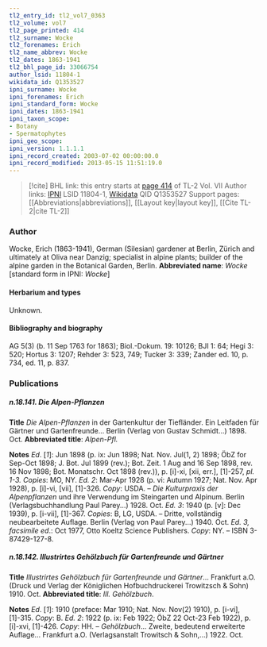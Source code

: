 ```yaml
---
tl2_entry_id: tl2_vol7_0363
tl2_volume: vol7
tl2_page_printed: 414
tl2_surname: Wocke
tl2_forenames: Erich
tl2_name_abbrev: Wocke
tl2_dates: 1863-1941
tl2_bhl_page_id: 33066754
author_lsid: 11804-1
wikidata_id: Q1353527
ipni_surname: Wocke
ipni_forenames: Erich
ipni_standard_form: Wocke
ipni_dates: 1863-1941
ipni_taxon_scope: 
- Botany
- Spermatophytes
ipni_geo_scope: 
ipni_version: 1.1.1.1
ipni_record_created: 2003-07-02 00:00:00.0
ipni_record_modified: 2013-05-15 11:51:19.0
---
```


> [!cite] BHL link: this entry starts at [page 414](https://www.biodiversitylibrary.org/page/33066754) of TL-2 Vol. VII
> Author links: [IPNI](https://www.ipni.org/a/11804-1) LSID 11804-1, [Wikidata](https://www.wikidata.org/wiki/Q1353527) QID Q1353527
> Support pages: [[Abbreviations|abbreviations]], [[Layout key|layout key]], [[Cite TL-2|cite TL-2]]

### Author

Wocke, Erich (1863-1941), German (Silesian) gardener at Berlin, Zürich and ultimately at Oliva near Danzig; specialist in alpine plants; builder of the alpine garden in the Botanical Garden, Berlin. 
**Abbreviated name**: *Wocke* \[standard form in IPNI: *Wocke*\]

#### Herbarium and types

Unknown.

#### Bibliography and biography

AG 5(3) (b. 11 Sep 1763 for 1863); Biol.-Dokum. 19: 10126; BJI 1: 64; Hegi 3: 520; Hortus 3: 1207; Rehder 3: 523, 749; Tucker 3: 339; Zander ed. 10, p. 734, ed. 11, p. 837.

### Publications

##### n.18.141. Die Alpen-Pflanzen

**Title**
*Die Alpen-Pflanzen* in der Gartenkultur der Tiefländer. Ein Leitfaden für Gärtner und Gartenfreunde... Berlin (Verlag von Gustav Schmidt...) 1898. Oct.
**Abbreviated title**: *Alpen-Pfl.*

**Notes**
*Ed*. \[*1*\]: Jun 1898 (p. ix: Jun 1898; Nat. Nov. Jul(1, 2) 1898; ÖbZ for Sep-Oct 1898; J. Bot. Jul 1899 (rev.); Bot. Zeit. 1 Aug and 16 Sep 1898, rev. 16 Nov 1898; Bot. Monatschr. Oct 1898 (rev.)), p. \[i\]-xi, \[xii, err.\], \[1\]-257, *pl. 1-3. Copies*: MO, NY.
*Ed. 2*: Mar-Apr 1928 (p. vi: Autumn 1927; Nat. Nov. Apr 1928), p. \[i\]-vi, \[vii\], \[1\]-326.
*Copy*: USDA. – *Die Kulturpraxis der Alpenpflanzen* und ihre Verwendung im Steingarten und Alpinum. Berlin (Verlagsbuchhandlung Paul Parey...) 1928. Oct.
*Ed. 3*: 1940 (p. \[v\]: Dec 1939), p. \[i-vii\], \[1\]-367. *Copies*: B, LG, USDA. – Dritte, vollständig neubearbeitete Auflage. Berlin (Verlag von Paul Parey...) 1940. Oct.
*Ed. 3, facsimile ed*.: Oct 1977, Otto Koeltz Science Publishers. *Copy*: NY. – ISBN 3-87429-127-8.

##### n.18.142. Illustrirtes Gehölzbuch für Gartenfreunde und Gärtner

**Title**
*Illustrirtes Gehölzbuch für Gartenfreunde und Gärtner*... Frankfurt a.O. (Druck und Verlag der Königlichen Hofbuchdruckerei Trowitzsch & Sohn) 1910. Oct.
**Abbreviated title**: *Ill. Gehölzbuch*.

**Notes**
*Ed*. \[*1*\]: 1910 (preface: Mar 1910; Nat. Nov. Nov(2) 1910), p. \[i-vi\], \[1\]-315. *Copy*: B.
*Ed. 2*: 1922 (p. ix: Feb 1922; ÖbZ 22 Oct-23 Feb 1922), p. \[i\]-xvi, \[1\]-426. *Copy*: HH. – *Gehölzbuch*... Zweite, bedeutend erweiterte Auflage... Frankfurt a.O. (Verlagsanstalt Trowitsch & Sohn,...) 1922. Oct.

